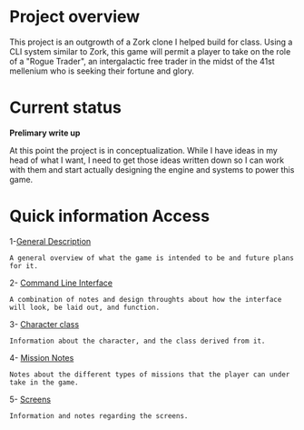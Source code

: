 # Project overview
This project is an outgrowth of a Zork clone I helped build for class. Using a CLI system similar to Zork, this game will permit a player to take on the role of a "Rogue Trader", an intergalactic free trader in the midst of the 41st mellenium who is seeking their fortune and glory. 

# Current status
**Prelimary write up**

At this point the project is in conceptualization. While I have ideas in my head of what I want, I need to get those ideas written down so I can work with them and start actually designing the engine and systems to power this game.


# Quick information Access 
1-[General Description](https://github.com/TorroesPrime/roguetrader/blob/master/design/generalDescription.md)

    A general overview of what the game is intended to be and future plans for it.

2- [Command Line Interface](https://github.com/TorroesPrime/roguetrader/blob/master/design/interfaceDescription.md)

	A combination of notes and design throughts about how the interface will look, be laid out, and function.

3- [Character class](https://github.com/TorroesPrime/blob/master/design/characterDescription.md)

	Information about the character, and the class derived from it.

4- [Mission Notes](https://github.com/TorroesPrime/blob/master/design/characterDescription.md)

	Notes about the different types of missions that the player can under take in the game.

5- [Screens](https://github.com/TorroesPrime/roguetrader/blob/master/design/screenDescription.md)

	Information and notes regarding the screens.
